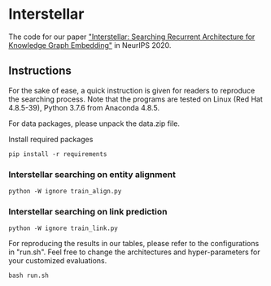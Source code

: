 # Interstellar
The code for our paper ["Interstellar: Searching Recurrent Architecture for Knowledge Graph Embedding"](https://arxiv.org/abs/1911.07132) in NeurIPS 2020.

## Instructions
For the sake of ease, a quick instruction is given for readers to reproduce the searching process.
Note that the programs are tested on Linux (Red Hat 4.8.5-39), Python 3.7.6 from Anaconda 4.8.5.


For data packages, please unpack the data.zip file.

Install required packages

    pip install -r requirements

### Interstellar searching on entity alignment
    
    python -W ignore train_align.py

### Interstellar searching on link prediction

    python -W ignore train_link.py
   
   
For reproducing the results in our tables, please refer to the configurations in "run.sh". Feel free to change the architectures and hyper-parameters for your customized evaluations.

    bash run.sh
